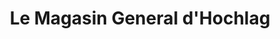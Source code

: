 ---
title: "Le Magasin General d'Hochlag"
url: /montreal/le-magasin-general-dhochlag/
shop: convenience
---